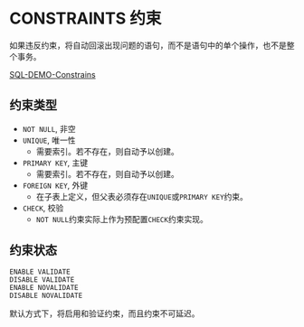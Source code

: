 # CONSTRAINTS 约束

如果违反约束，将自动回滚出现问题的语句，而不是语句中的单个操作，也不是整个事务。

[SQL-DEMO-Constrains](../../sql_demo/ddl/constraints.sql)

## 约束类型

- `NOT NULL`, 非空
- `UNIQUE`, 唯一性
  - 需要索引。若不存在，则自动予以创建。
- `PRIMARY KEY`, 主键
  - 需要索引。若不存在，则自动予以创建。
- `FOREIGN KEY`, 外键
  - 在子表上定义，但父表必须存在`UNIQUE`或`PRIMARY KEY`约束。
- `CHECK`, 校验
  - `NOT NULL`约束实际上作为预配置`CHECK`约束实现。


## 约束状态

```oracle
ENABLE VALIDATE
DISABLE VALIDATE
ENABLE NOVALIDATE
DISABLE NOVALIDATE
```

默认方式下，将启用和验证约束，而且约束不可延迟。
